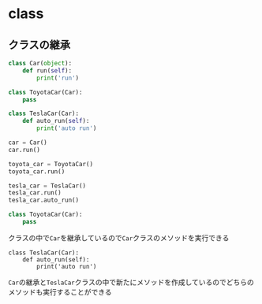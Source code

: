 # class

## クラスの継承

```python
class Car(object):
    def run(self):
        print('run')

class ToyotaCar(Car):
    pass

class TeslaCar(Car):
    def auto_run(self):
        print('auto run')

car = Car()
car.run()

toyota_car = ToyotaCar()
toyota_car.run()

tesla_car = TeslaCar()
tesla_car.run()
tesla_car.auto_run()

```

```python
class ToyotaCar(Car):
    pass
```

クラスの中で`Car`を継承しているので`Car`クラスのメソッドを実行できる

```
class TeslaCar(Car):
    def auto_run(self):
        print('auto run')
```

`Car`の継承と`TeslaCar`クラスの中で新たにメソッドを作成しているのでどちらのメソッドも実行することができる
